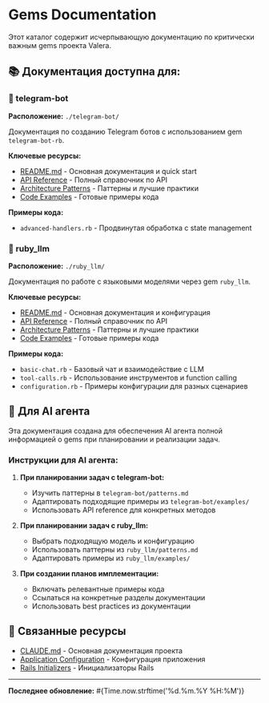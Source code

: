 # Gems Documentation

Этот каталог содержит исчерпывающую документацию по критически важным gems проекта Valera.

## 📚 Документация доступна для:

### 🔷 telegram-bot
**Расположение:** `./telegram-bot/`

Документация по созданию Telegram ботов с использованием gem `telegram-bot-rb`.

**Ключевые ресурсы:**
- [README.md](./telegram-bot/README.md) - Основная документация и quick start
- [API Reference](./telegram-bot/api-reference.md) - Полный справочник по API
- [Architecture Patterns](./telegram-bot/patterns.md) - Паттерны и лучшие практики
- [Code Examples](./telegram-bot/examples/) - Готовые примеры кода

**Примеры кода:**
- `advanced-handlers.rb` - Продвинутая обработка с state management

### 🔷 ruby_llm
**Расположение:** `./ruby_llm/`

Документация по работе с языковыми моделями через gem `ruby_llm`.

**Ключевые ресурсы:**
- [README.md](./ruby_llm/README.md) - Основная документация и конфигурация
- [API Reference](./ruby_llm/api-reference.md) - Полный справочник по API
- [Architecture Patterns](./ruby_llm/patterns.md) - Паттерны и лучшие практики
- [Code Examples](./ruby_llm/examples/) - Готовые примеры кода

**Примеры кода:**
- `basic-chat.rb` - Базовый чат и взаимодействие с LLM
- `tool-calls.rb` - Использование инструментов и function calling
- `configuration.rb` - Примеры конфигурации для разных сценариев


## 📖 Для AI агента

Эта документация создана для обеспечения AI агента полной информацией о gems при планировании и реализации задач.

### Инструкции для AI агента:

1. **При планировании задач с telegram-bot:**
   - Изучить паттерны в `telegram-bot/patterns.md`
   - Адаптировать подходящие примеры из `telegram-bot/examples/`
   - Использовать API reference для конкретных методов

2. **При планировании задач с ruby_llm:**
   - Выбрать подходящую модель и конфигурацию
   - Использовать паттерны из `ruby_llm/patterns.md`
   - Адаптировать примеры из `ruby_llm/examples/`

3. **При создании планов имплементации:**
   - Включать релевантные примеры кода
   - Ссылаться на конкретные разделы документации
   - Использовать best practices из документации

## 🔗 Связанные ресурсы

- [CLAUDE.md](../../CLAUDE.md) - Основная документация проекта
- [Application Configuration](../../config/configs/application_config.rb) - Конфигурация приложения
- [Rails Initializers](../../config/initializers/) - Инициализаторы Rails

---

**Последнее обновление:** #{Time.now.strftime('%d.%m.%Y %H:%M')}